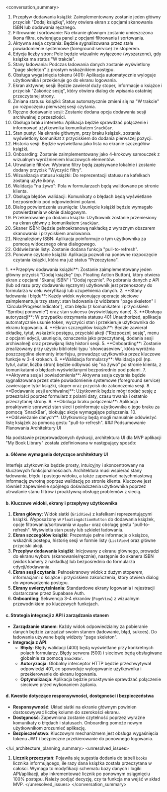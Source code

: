 <conversation_summary>
<decisions>
1.  Przepływ dodawania książki: Zaimplementowany zostanie jeden główny przycisk "Dodaj książkę", który otwiera ekran z opcjami skanowania ISBN lub dodawania ręcznego.
2.  Filtrowanie i sortowanie: Na ekranie głównym zostanie umieszczona ikona filtra, otwierająca panel z opcjami filtrowania i sortowania.
3.  Aktywna sesja czytania: Będzie sygnalizowana przez stałe powiadomienie systemowe (foreground service) ze stoperem.
4.  Edycja liczby stron: Pole będzie wizualnie wyłączone (wyszarzone), gdy książka ma status "W trakcie".
5.  Stany ładowania: Podczas ładowania danych zostanie wyświetlony "page skeleton" z prostym wskaźnikiem postępu.
6.  Obsługa wygaśnięcia tokenu (401): Aplikacja automatycznie wyloguje użytkownika i przekieruje go do ekranu logowania.
7.  Ekran aktywnej sesji: Będzie zawierał duży stoper, informacje o książce i przycisk "Zakończ sesję", który otwiera dialog do wpisania ostatniej przeczytanej strony.
8.  Zmiana statusu książki: Status automatycznie zmieni się na "W trakcie" po rozpoczęciu pierwszej sesji czytania.
9.  Ręczne dodawanie sesji: Zostanie dodana opcja dodawania sesji archiwalnej z przeszłości.
10. Obsługa braku internetu: Aplikacja będzie sprawdzać połączenie i informować użytkownika komunikatem `SnackBar`.
11. Stan pusty: Na ekranie głównym, przy braku książek, zostanie wyświetlony komunikat z przyciskiem do dodania pierwszej pozycji.
12. Historia sesji: Będzie wyświetlana jako lista na ekranie szczegółów książki.
13. Onboarding: Zostanie zaimplementowany jako 4-krokowy samouczek z wizualnym wyróżnieniem kluczowych elementów.
14. Utrwalanie filtrów: Wybrane filtry będą zapisywane lokalnie i zostanie dodany przycisk "Wyczyść filtry".
15. Wizualizacja statusu książki: Do reprezentacji statusu na kafelkach zostaną użyte ikony.
16. Walidacja "na żywo": Pola w formularzach będą walidowane po stronie klienta.
17. Obsługa błędów walidacji: Komunikaty o błędach będą wyświetlane bezpośrednio pod odpowiednimi polami.
18. Dialog potwierdzenia usunięcia: Usunięcie książki będzie wymagało potwierdzenia w oknie dialogowym.
19. Przekierowanie po dodaniu książki: Użytkownik zostanie przeniesiony na ekran główny z komunikatem `SnackBar`.
20. Skaner ISBN: Będzie pełnoekranową nakładką z wyraźnym obszarem skanowania i przyciskiem anulowania.
21. Nieznaleziony ISBN: Aplikacja poinformuje o tym użytkownika za pomocą widocznego okna dialogowego.
22. Odświeżanie listy: Zostanie dodana funkcja "pull-to-refresh".
23. Ponowne czytanie książki: Aplikacja pozwoli na ponowne rozpoczęcie czytania książki, która ma już status "Przeczytana".
</decisions>
<matched_recommendations>
1.  **Przepływ dodawania książki**: Zostanie zaimplementowany jeden główny przycisk "Dodaj książkę" (np. Floating Action Button), który otwiera ekran z opcjami "Skanuj ISBN" i "Dodaj ręcznie". Po pobraniu danych z API (lub od razu przy dodawaniu ręcznym) użytkownik jest przenoszony do formularza w celu weryfikacji lub uzupełnienia danych.
2.  **Stany ładowania i błędu**: Każdy widok wykonujący operacje sieciowe zaimplementuje trzy stany: stan ładowania (z widżetem "page skeleton" i `CircularProgressIndicator`), stan błędu (z komunikatem i przyciskiem "Spróbuj ponownie") oraz stan sukcesu (wyświetlający dane).
3.  **Obsługa autoryzacji**: W przypadku otrzymania statusu 401 Unauthorized, aplikacja automatycznie usunie token, wyczyści stan i przekieruje użytkownika do ekranu logowania.
4.  **Ekran szczegółów książki**: Będzie zawierał okładkę, tytuł, wskaźnik postępu, przyciski akcji ("Rozpocznij sesję", menu z opcjami edycji, usunięcia, oznaczenia jako przeczytanej, dodania sesji archiwalnej) oraz przewijaną listę historii sesji.
5.  **Onboarding**: Zostanie zrealizowany przy użyciu biblioteki typu `showcaseview`, która wyróżnia poszczególne elementy interfejsu, prowadząc użytkownika przez kluczowe funkcje w 3-4 krokach.
6.  **Walidacja formularzy**: Walidacja pól (np. tytuł, autor, liczba stron) będzie odbywać się "na żywo" po stronie klienta, z komunikatami o błędach wyświetlanymi bezpośrednio pod polami.
7.  **Aktywna sesja i powiadomienia**: Aktywna sesja czytania będzie sygnalizowana przez stałe powiadomienie systemowe (foreground service) zawierające tytuł książki, stoper oraz przycisk do zakończenia sesji.
8.  **Dodawanie sesji archiwalnej**: Użytkownik będzie mógł dodać sesję z przeszłości poprzez formularz z polami daty, czasu trwania i ostatnio przeczytanej strony.
9.  **Obsługa braku połączenia**: Aplikacja proaktywnie sprawdzi stan sieci i poinformuje użytkownika o jego braku za pomocą `SnackBar`, blokując akcje wymagające połączenia.
10. **Odświeżanie danych**: Użytkownicy będą mogli manualnie odświeżyć listę książek za pomocą gestu "pull-to-refresh".
</matched_recommendations>
<ui_architecture_planning_summary>
### Podsumowanie Planowania Architektury UI

Na podstawie przeprowadzonych dyskusji, architektura UI dla MVP aplikacji "My Book Library" została zdefiniowana w następujący sposób:

#### a. Główne wymagania dotyczące architektury UI
Interfejs użytkownika będzie prosty, intuicyjny i skoncentrowany na kluczowych funkcjonalnościach. Architektura musi wspierać stany ładowania, błędu i pustego widoku, a także zapewniać natychmiastową informację zwrotną poprzez walidację po stronie klienta. Kluczowe jest również zapewnienie spójnego doświadczenia użytkownika poprzez utrwalanie stanu filtrów i proaktywną obsługę problemów z siecią.

#### b. Kluczowe widoki, ekrany i przepływy użytkownika
1.  **Ekran główny**: Widok siatki (`GridView`) z kafelkami reprezentującymi książki. Wyposażony w `FloatingActionButton` do dodawania książek, opcje filtrowania/sortowania w `AppBar` oraz obsługę gestu "pull-to-refresh". Wyświetla stan pusty lub szkielet ładowania.
2.  **Ekran szczegółów książki**: Prezentuje pełne informacje o książce, wskaźnik postępu, historię sesji w formie listy (`ListView`) oraz główne przyciski akcji.
3.  **Przepływ dodawania książki**: Inicjowany z ekranu głównego, prowadzi do ekranu wyboru (skanowanie/ręcznie), następnie do skanera ISBN (widok kamery z nakładką) lub bezpośrednio do formularza edycji/dodawania.
4.  **Ekran sesji czytania**: Pełnoekranowy widok z dużym stoperem, informacjami o książce i przyciskiem zakończenia, który otwiera dialog do wprowadzenia postępu.
5.  **Ekrany uwierzytelniania**: Standardowe ekrany logowania i rejestracji dostarczane przez Supabase Auth.
6.  **Onboarding**: Sekwencja 3-4 ekranów (`PageView`) z wizualnym przewodnikiem po kluczowych funkcjach.

#### c. Strategia integracji z API i zarządzania stanem
-   **Zarządzanie stanem**: Każdy widok odpowiedzialny za pobieranie danych będzie zarządzał swoim stanem (ładowanie, błąd, sukces). Do ładowania używane będą widżety "page skeleton".
-   **Integracja z API**:
    -   **Błędy**: Błędy walidacji (400) będą wyświetlane przy konkretnych polach formularzy. Błędy serwera (500) i sieciowe będą obsługiwane globalnie za pomocą `SnackBar`.
    -   **Autoryzacja**: Globalny interceptor HTTP będzie przechwytywał odpowiedzi 401, co spowoduje wylogowanie użytkownika i przekierowanie do ekranu logowania.
    -   **Optymalizacja**: Aplikacja będzie proaktywnie sprawdzać połączenie sieciowe przed wykonaniem żądania.

#### d. Kwestie dotyczące responsywności, dostępności i bezpieczeństwa
-   **Responsywność**: Układ siatki na ekranie głównym powinien dostosowywać liczbę kolumn do szerokości ekranu.
-   **Dostępność**: Zapewniona zostanie czytelność poprzez wyraźne komunikaty o błędach i statusach. Onboarding pomoże nowym użytkownikom zrozumieć aplikację.
-   **Bezpieczeństwo**: Kluczowym mechanizmem jest obsługa wygaśnięcia tokenu JWT i bezpieczne przekierowanie do ponownego logowania.

</ui_architecture_planning_summary>
<unresolved_issues>
1.  **Licznik przeczytań**: Pojawiła się sugestia dodania do tabeli `books` licznika informującego, ile razy dana książka została przeczytana w całości. Wymaga to modyfikacji schematu bazy danych i logiki API/aplikacji, aby inkrementować licznik po ponownym osiągnięciu 100% postępu. Należy podjąć decyzję, czy ta funkcja ma wejść w skład MVP.
</unresolved_issues>
</conversation_summary>
